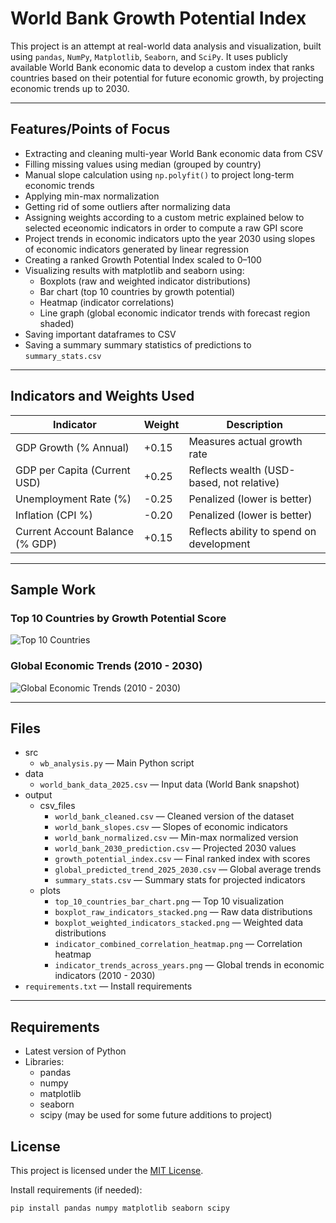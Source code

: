 # World Bank Growth Potential Index

This project is an attempt at real-world data analysis and visualization, built using `pandas`, `NumPy`, `Matplotlib`, `Seaborn`, and `SciPy`. It uses publicly available World Bank economic data to develop a custom index that ranks countries based on their potential for future economic growth, by projecting economic trends up to 2030.

---

## Features/Points of Focus

- Extracting and cleaning multi-year World Bank economic data from CSV
- Filling missing values using median (grouped by country)
- Manual slope calculation using `np.polyfit()` to project long-term economic trends
- Applying min-max normalization
- Getting rid of some outliers after normalizing data
- Assigning weights according to a custom metric explained below to selected eceonomic indicators in order to compute a raw GPI score
- Project trends in economic indicators upto the year 2030 using slopes of economic indicators generated by linear regression
- Creating a ranked Growth Potential Index scaled to 0–100
- Visualizing results with matplotlib and seaborn using:
  - Boxplots (raw and weighted indicator distributions) 
  - Bar chart (top 10 countries by growth potential)
  - Heatmap (indicator correlations)
  - Line graph (global economic indicator trends with forecast region shaded)
- Saving important dataframes to CSV
- Saving a summary summary statistics of predictions to `summary_stats.csv`

---

## Indicators and Weights Used

| Indicator                          | Weight | Description                             |
|-----------------------------------|--------|------------------------------------------|
| GDP Growth (% Annual)             | +0.15  | Measures actual growth rate              |
| GDP per Capita (Current USD)      | +0.25  | Reflects wealth (USD-based, not relative)|
| Unemployment Rate (%)             | -0.25  | Penalized (lower is better)              |
| Inflation (CPI %)                 | -0.20  | Penalized (lower is better)              |
| Current Account Balance (% GDP)   | +0.15  | Reflects ability to spend on development |

---

## Sample Work

###  Top 10 Countries by Growth Potential Score

![Top 10 Countries](.output/plots/top_10_countries_bar_chart.png)

###  Global Economic Trends (2010 - 2030)

![Global Economic Trends (2010 - 2030)](.output/plots/indicator_trends_across_years.png)

---

## Files
- src
  - `wb_analysis.py` — Main Python script
- data
  - `world_bank_data_2025.csv` — Input data (World Bank snapshot)
- output
  - csv_files
    - `world_bank_cleaned.csv` — Cleaned version of the dataset
    - `world_bank_slopes.csv` — Slopes of economic indicators
    - `world_bank_normalized.csv` — Min-max normalized version
    - `world_bank_2030_prediction.csv` — Projected 2030 values
    - `growth_potential_index.csv` — Final ranked index with scores
    - `global_predicted_trend_2025_2030.csv` — Global average trends
    - `summary_stats.csv` — Summary stats for projected indicators
  - plots
    - `top_10_countries_bar_chart.png` — Top 10 visualization
    - `boxplot_raw_indicators_stacked.png` — Raw data distributions
    - `boxplot_weighted_indicators_stacked.png` — Weighted data distributions
    - `indicator_combined_correlation_heatmap.png` — Correlation heatmap
    - `indicator_trends_across_years.png` — Global trends in economic indicators (2010 - 2030)
- `requirements.txt` — Install requirements

---

## Requirements

- Latest version of Python
- Libraries:
  - pandas
  - numpy
  - matplotlib
  - seaborn
  - scipy (may be used for some future additions to project)

## License
This project is licensed under the [MIT License](LICENSE).



Install requirements (if needed):

```bash
pip install pandas numpy matplotlib seaborn scipy


